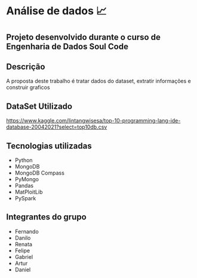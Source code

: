 # Análise de dados :chart_with_upwards_trend:
## Projeto desenvolvido durante o curso de Engenharia de Dados Soul Code

   ## Descrição 

A proposta deste trabalho é tratar dados do dataset, extratir informações e construir graficos

## DataSet Utilizado
https://www.kaggle.com/lintangwisesa/top-10-programming-lang-ide-database-20042021?select=top10db.csv


## Tecnologias utilizadas 
* Python
* MongoDB
* MongoDB Compass
* PyMongo
* Pandas
* MatPloitLib
* PySpark
 
## Integrantes do grupo 

* Fernando
* Danilo
* Renata
* Felipe
* Gabriel
* Artur
* Daniel



